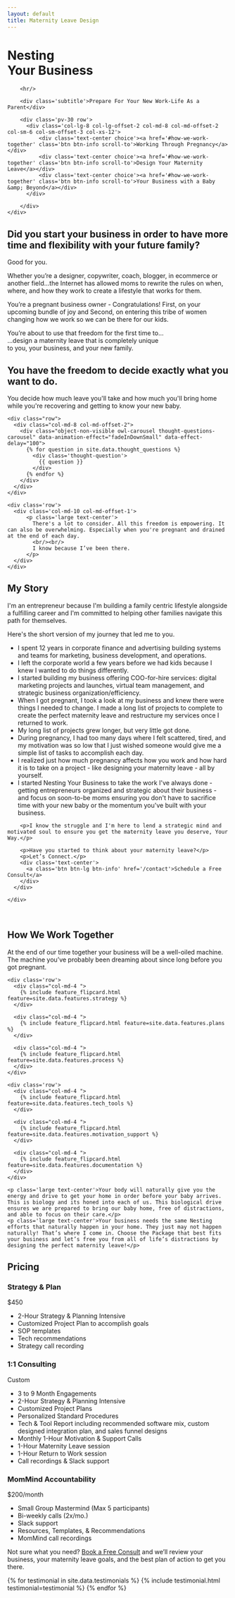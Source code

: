 ```yaml
---
layout: default
title: Maternity Leave Design
---
```


<!-- banner start -->
<!-- ================ -->

<!-- banner end -->
<div class='splash'>
  <div class='row'>
    <div class='col-md-7'>
        <h1><span class="logo-font">Nesting</span><br/>Your Business</h1>
        
        <hr/>

        <div class='subtitle'>Prepare For Your New Work-Life As a Parent</div>

        <div class='pv-30 row'>
          <div class='col-lg-8 col-lg-offset-2 col-md-8 col-md-offset-2 col-sm-6 col-sm-offset-3 col-xs-12'>
              <div class='text-center choice'><a href='#how-we-work-together' class='btn btn-info scroll-to'>Working Through Pregnancy</a></div>
              <div class='text-center choice'><a href='#how-we-work-together' class='btn btn-info scroll-to'>Design Your Maternity Leave</a></div>
              <div class='text-center choice'><a href='#how-we-work-together' class='btn btn-info scroll-to'>Your Business with a Baby &amp; Beyond</a></div>
          </div>

        </div>
    </div>

  </div>


</div>

<div id="page-start"></div>

<div class='light-gray-bg pv-40'>
  <div class='container'>
    <h2 class='text-center'>Did you start your business in order to have more <span class='logo-font'>time</span> and <span class='logo-font'>flexibility</span> with your future family?</h2>
    <div class="separator"></div>
    <p class='text-center large'>Good for you.</p>
    <p class='text-center large'>Whether you’re a designer, copywriter, coach, blogger, in ecommerce or another field...the Internet has allowed moms to rewrite the rules on when, where, and how they work to create a lifestyle that works for them.</p>							
    <p class='text-center large'>You’re a pregnant business owner - Congratulations! First, on your upcoming bundle of joy and Second, on entering this tribe of women changing how we work so we can be there for our kids.</p>

  </div>
</div>

<section class="stats full-width-quote padding-bottom-clear default-bg hovered">
  <div class="clearfix">
    <div class="col-md-12 pv-40  col-xs-12 col-sm-3 text-center">
      <div class="object-non-visible" data-animation-effect="fadeIn" data-effect-delay="300">
        You’re about to use that freedom for the first time to...<br/>
        <div class='logo-font'>...design a maternity leave that is completely unique</div>
        to you, your business, and your new family.
      </div>
    </div>					
  </div>
</section>

<section class="pv-30 padding-bottom-clear light-gray-bg">
  <div class="container">
    <div class="row">
      <div class="col-md-10 col-md-offset-1">
        <h1 class="text-center large">You have the freedom to decide exactly what you want to do.</h1>
        <div class="separator"></div>
        <p class="large text-center">You decide how much leave you'll take and how much you'll bring home while you're recovering and getting to know your new baby.</p>
      </div>
    </div>

    <div class="row">
      <div class="col-md-8 col-md-offset-2">
        <div class="object-non-visible owl-carousel thought-questions-carousel" data-animation-effect="fadeInDownSmall" data-effect-delay="100">
          {% for question in site.data.thought_questions %}
            <div class='thought-question'>
              {{ question }}
            </div>
          {% endfor %}
        </div>
      </div>
    </div>

    <div class='row'>
      <div class='col-md-10 col-md-offset-1'>
          <p class='large text-center'>
            There's a lot to consider. All this freedom is empowering. It can also be overwhelming. Especially when you're pregnant and drained at the end of each day.
            <br/><br/>
            I know because I’ve been there.
          </p>
      </div>
    </div>
  </div>
</section>

<section class="pv-30" id='my-story'>
  <div class="container">
    <div class="row">
      <div class="col-md-8 col-md-offset-2">
        <h2>My Story</h2>
        <div class="separator-2"></div>
        <p>I'm an entrepreneur because I'm building a family centric lifestyle alongside a fulfilling career and I'm committed to helping other families navigate this path for themselves.</p>
        <p>Here's the short version of my journey that led me to you.</p>
        <ul>
          <li>I spent 12 years in corporate finance and advertising building systems and teams for marketing, business development, and operations.</li>
          <li>I left the corporate world a few years before we had kids because I knew I wanted to do things differently.</li>
          <li>I started building my business offering COO-for-hire services: digital marketing projects and launches, virtual team management, and strategic business organization/efficiency.</li>
          <li>When I got pregnant, I took a look at my business and knew there were things I needed to change. I made a long list of projects to complete to create the perfect maternity leave and restructure my services once I returned to work.</li>
          <li>My long list of projects grew longer, but very little got done.</li>
          <li>During pregnancy, I had too many days where I felt scattered, tired, and my motivation was so low that I just wished someone would give me a simple list of tasks to accomplish each day.</li>
          <li>I realized just how much pregnancy affects how you work and how hard it is to take on a project - like designing your maternity leave - all by yourself.</li>
          <li>I started Nesting Your Business to take the work I've always done - getting entrepreneurs organized and strategic about their business - and focus on soon-to-be moms ensuring you don't have to  sacrifice time with your new baby or the momentum you've built with your business.</li>
        </ul>
        
        <p>I know the struggle and I'm here to lend a strategic mind and motivated soul to ensure you get the maternity leave you deserve, Your Way.</p>
        
        <p>Have you started to think about your maternity leave?</p>
        <p>Let’s Connect.</p>
        <div class='text-center'>
          <a class='btn btn-lg btn-info' href='/contact'>Schedule a Free Consult</a>
        </div>
      </div>

    </div>
  </div>
  <br>
</section>

<section class="light-gray-bg pv-30 clearfix" id='how-we-work-together'>
  <div class="container">
    <div class="row">
      <div class="col-md-8 col-md-offset-2">
        <h2 class="text-center">How We <strong>Work Together</strong></h2>
        <div class="separator"></div>
        <p class="large text-center">At the end of our time together your business will be a well-oiled machine. The machine you’ve probably been dreaming about since long before you got pregnant.</p>
      </div>
    </div>

    <div class='row'>
      <div class="col-md-4 ">
        {% include feature_flipcard.html feature=site.data.features.strategy %}
      </div>

      <div class="col-md-4 ">
        {% include feature_flipcard.html feature=site.data.features.plans %}
      </div>

      <div class="col-md-4 ">
        {% include feature_flipcard.html feature=site.data.features.process %}
      </div>
    </div>

    <div class='row'>
      <div class="col-md-4 ">
        {% include feature_flipcard.html feature=site.data.features.tech_tools %}
      </div>

      <div class="col-md-4 ">
        {% include feature_flipcard.html feature=site.data.features.motivation_support %}
      </div>

      <div class="col-md-4 ">
        {% include feature_flipcard.html feature=site.data.features.documentation %}
      </div>
    </div>

    <p class='large text-center'>Your body will naturally give you the energy and drive to get your home in order before your baby arrives. This is biology and its honed into each of us. This biological drive ensures we are prepared to bring our baby home, free of distractions, and able to focus on their care.</p>
    <p class='large text-center'>Your business needs the same Nesting efforts that naturally happen in your home. They just may not happen naturally! That’s where I come in. Choose the Package that best fits your business and let’s free you from all of life’s distractions by designing the perfect maternity leave!</p>
  </div>
</section>

<section id="pricing" class="pv-20 padding-bottom-clear clearfix">
  <div class="container">
    <div class="row">
      <div class="col-md-8 col-md-offset-2">
        <h2 class="text-center">Pricing</h2>
        <div class="separator"></div>
      </div>
    </div>
    <!-- pricing tables start -->
    <!-- ================ -->
    <div class="pricing-tables circle-head object-non-visible" data-animation-effect="fadeInUpSmall"  data-effect-delay="0">
      <div class="row grid-space-10">
        <div class="col-md-4">
          <!-- pricing table start -->
          <!-- ================ -->
          <div class="plan shadow light-gray-bg bordered">
            <div class="header dark-bg">
              <h3>Strategy &amp; Plan</h3>
              <div class="price"><span>$450</span></div>
            </div>
            <ul class="">										
              <li>2-Hour Strategy &amp; Planning Intensive</li>
              <li>Customized Project Plan to accomplish goals</li>
              <li>SOP templates</li>
              <li>Tech recommendations</li>
              <li>Strategy call recording</li>
            </ul>
          </div>
          <!-- pricing table end -->
        </div>
        <div class="col-md-4">
          <!-- pricing table start -->
          <!-- ================ -->
          <div class="plan shadow light-gray-bg bordered best-value">
            <div class="header default-bg">
              <h3>1:1 Consulting</h3>
              <div class="price"><span>Custom</span></div>
            </div>
            <ul>
              <li>3 to 9 Month Engagements</li>
              <li>2-Hour Strategy &amp; Planning Intensive</li>
              <li>Customized Project Plans</li>
              <li>Personalized Standard Procedures</li>
              <li>Tech &amp; Tool Report including recommended software mix, custom designed integration plan, and sales funnel designs</li>
              <li>Monthly 1-Hour Motivation &amp; Support Calls</li>
              <li>1-Hour Maternity Leave session</li>
              <li>1-Hour Return to Work session</li>
              <li>Call recordings &amp; Slack support</li>
            </ul>
          </div>
          <!-- pricing table end -->
        </div>
        <div class="col-md-4">
          <!-- pricing table start -->
          <!-- ================ -->
          <div class="plan shadow light-gray-bg bordered">
            <div class="header dark-bg">
              <h3 class='multiline'>MomMind Accountability</h3>
              <div class="price"><span>$200/month</span></div>
            </div>
            <ul>
              <li>Small Group Mastermind (Max 5 participants)</li>
              <li>Bi-weekly calls (2x/mo.)</li>
              <li>Slack support</li>
              <li>Resources, Templates, &amp; Recommendations</li>
              <li>MomMind call recordings</li>
            </ul>
          </div>
          <!-- pricing table end -->
        </div>
      </div>
      <p class='text-center large'>Not sure what you need? <a href='/contact'>Book a Free Consult</a> and we’ll review your business, your maternity leave goals, and the best plan of action to get you there.</p>
    </div>
    <!-- pricing tables end -->
    
  </div>
</section>

<!-- <section class="section light-gray-bg clearfix">
  <div class="container">
    <div class="row">
      <div class="col-md-8 col-md-offset-2">
        <h2 class="text-center"><strong>Blog</strong></h2>
        <div class="separator"></div>
      </div>
    </div>
  </div>
  <div class="owl-carousel carousel-autoplay pl-10 pr-10">

    <div class="listing-item pl-10 pr-10 mb-20">
      <div class="overlay-container bordered overlay-visible">
        <img src="/assets/images/category-1.jpg" alt="">
        <a class="overlay-link" href="#"><i class="fa fa-plus"></i></a>
        <div class="overlay-bottom">
          <div class="text">
            <h3 class="title">X Pregnancy &amp; Your Online Business (Creativity is hard to come by!)</h3>
          </div>
        </div>
      </div>					
    </div>

    <div class="listing-item pl-10 pr-10 mb-20">
      <div class="overlay-container bordered overlay-visible">
        <img src="/assets/images/category-1.jpg" alt="">
        <a class="overlay-link" href="#"><i class="fa fa-plus"></i></a>
        <div class="overlay-bottom">
          <div class="text">
            <h3 class="title">X Map Your To-Do List to Your Energy Levels</h3>
          </div>
        </div>
      </div>					
    </div>

    <div class="listing-item pl-10 pr-10 mb-20">
      <div class="overlay-container bordered overlay-visible">
        <img src="/assets/images/category-1.jpg" alt="">
        <a class="overlay-link" href="#"><i class="fa fa-plus"></i></a>
        <div class="overlay-bottom">
          <div class="text">
            <h3 class="title">X How to Make Money While On Maternity Leave</h3>
          </div>
        </div>
      </div>					
    </div>
    
  </div>
</section> -->

<section id="section-4" class="section dark-translucent-bg">
  <div class='container'>
    <div class="owl-carousel content-slider testimonial-carousel">
      {% for testimonial in site.data.testimonials %}
        {% include testimonial.html testimonial=testimonial %}
      {% endfor %}					
    </div>
  </div>
</section>
